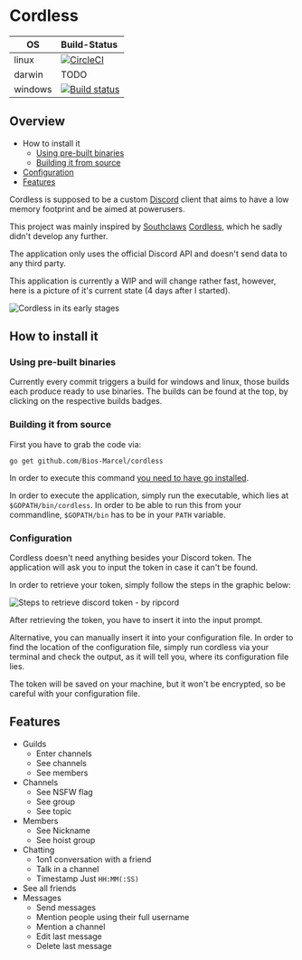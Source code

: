 # Cordless

| OS | Build-Status |
| - |:- |
| linux | [![CircleCI](https://circleci.com/gh/Bios-Marcel/cordless.svg?style=svg)](https://circleci.com/gh/Bios-Marcel/cordless) |
| darwin | TODO |
| windows | [![Build status](https://ci.appveyor.com/api/projects/status/svv866htsr33hdoh/branch/master?svg=true)](https://ci.appveyor.com/project/Bios-Marcel/cordless/branch/master) |

## Overview

* How to install it
  * [Using pre-built binaries](https://github.com/Bios-Marcel/cordless#using-pre-built-binaries)
  * [Building it from source](https://github.com/Bios-Marcel/cordless#building-it-from-source)
* [Configuration](https://github.com/Bios-Marcel/cordless#configuration)
* [Features](https://github.com/Bios-Marcel/cordless#features)

Cordless is supposed to be a custom [Discord](https://discordapp.com) client
that aims to have a low memory footprint and be aimed at powerusers.

This project was mainly inspired by [Southclaws](https://github.com/Southclaws)
[Cordless](https://github.com/Southclaws/cordless), which he sadly didn't
develop any further.

The application only uses the official Discord API and doesn't send data to
any third party.

This application is currently a WIP and will change rather fast, however, here
is a picture of it's current state (4 days after I started).

![Cordless in its early stages](https://i.imgur.com/8Qr1aI6.png)

## How to install it

### Using pre-built binaries

Currently every commit triggers a build for windows and linux, those builds
each produce ready to use binaries. The builds can be found at the top, by
clicking on the respective builds badges.

### Building it from source

First you have to grab the code via:

```shell
go get github.com/Bios-Marcel/cordless
```

In order to execute this command
[you need to have go installed](https://golang.org/doc/install).

In order to execute the application, simply run the executable, which lies at
`$GOPATH/bin/cordless`. In order to be able to run this from your commandline,
`$GOPATH/bin` has to be in your `PATH` variable.

### Configuration

Cordless doesn't need anything besides your Discord token. The application will
ask you to input the token in case it can't be found.

In order to retrieve your token, simply follow the steps in the graphic below:

![Steps to retrieve discord token - by ripcord](https://cancel.fm/ripcord/static/app_misc/discord_token_howto_en-US.png)

After retrieving the token, you have to insert it into the input prompt.

Alternative, you can manually insert it into your configuration file.
In order to find the location of the configuration file, simply run
cordless via your terminal and check the output, as it will tell you, where
its configuration file lies.

The token will be saved on your machine, but it won't be encrypted, so be
careful with your configuration file.

## Features

* Guilds
  * Enter channels
  * See channels
  * See members
* Channels
  * See NSFW flag
  * See group
  * See topic
* Members
  * See Nickname
  * See hoist group
* Chatting
  * 1on1 conversation with a friend
  * Talk in a channel
  * Timestamp Just `HH:MM(:SS)`
* See all friends
* Messages
  * Send messages
  * Mention people using their full username
  * Mention a channel
  * Edit last message
  * Delete last message

